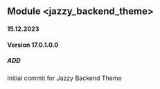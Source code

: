 ## Module <jazzy_backend_theme>

#### 15.12.2023

#### Version 17.0.1.0.0

##### ADD

Initial commit for Jazzy Backend Theme
